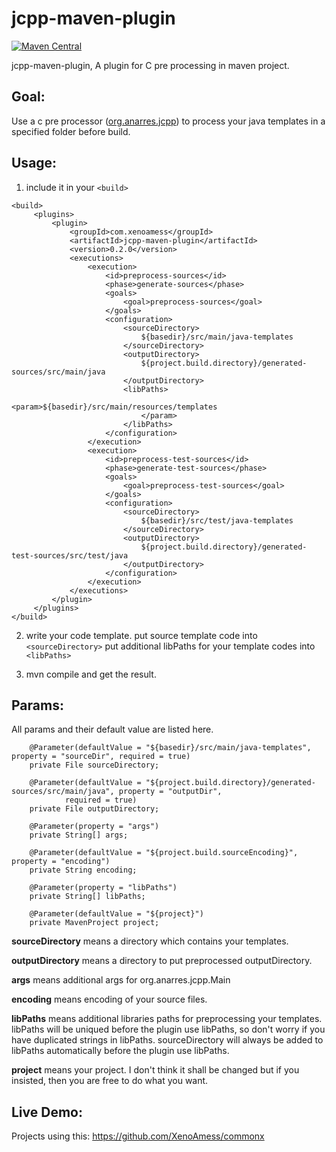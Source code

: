 # jcpp-maven-plugin

[![Maven Central](https://maven-badges.herokuapp.com/maven-central/com.xenoamess/jcpp-maven-plugin/badge.svg)](https://maven-badges.herokuapp.com/maven-central/com.xenoamess/jcpp-maven-plugin)

jcpp-maven-plugin, A plugin for C pre processing in maven project.

## Goal:
Use a c pre processor ([org.anarres.jcpp](https://github.com/shevek/jcpp)) to process your java templates in a specified folder before build.

## Usage:

1. include it in your `<build>`

```pom
<build>
     <plugins>
         <plugin>
             <groupId>com.xenoamess</groupId>
             <artifactId>jcpp-maven-plugin</artifactId>
             <version>0.2.0</version>
             <executions>
                 <execution>
                     <id>preprocess-sources</id>
                     <phase>generate-sources</phase>
                     <goals>
                         <goal>preprocess-sources</goal>
                     </goals>
                     <configuration>
                         <sourceDirectory>
                             ${basedir}/src/main/java-templates
                         </sourceDirectory>
                         <outputDirectory>
                             ${project.build.directory}/generated-sources/src/main/java
                         </outputDirectory>
                         <libPaths>
                             <param>${basedir}/src/main/resources/templates
                             </param>
                         </libPaths>
                     </configuration>
                 </execution>
                 <execution>
                     <id>preprocess-test-sources</id>
                     <phase>generate-test-sources</phase>
                     <goals>
                         <goal>preprocess-test-sources</goal>
                     </goals>
                     <configuration>
                         <sourceDirectory>
                             ${basedir}/src/test/java-templates
                         </sourceDirectory>
                         <outputDirectory>
                             ${project.build.directory}/generated-test-sources/src/test/java
                         </outputDirectory>
                     </configuration>
                 </execution>
             </executions>
         </plugin>
     </plugins>
</build>
```

2. write your code template.
put source template code into `<sourceDirectory>`
put additional libPaths for your template codes into `<libPaths>`

3. mvn compile and get the result.

## Params:

All params and their default value are listed here.
```
    @Parameter(defaultValue = "${basedir}/src/main/java-templates", property = "sourceDir", required = true)
    private File sourceDirectory;

    @Parameter(defaultValue = "${project.build.directory}/generated-sources/src/main/java", property = "outputDir",
            required = true)
    private File outputDirectory;

    @Parameter(property = "args")
    private String[] args;

    @Parameter(defaultValue = "${project.build.sourceEncoding}", property = "encoding")
    private String encoding;

    @Parameter(property = "libPaths")
    private String[] libPaths;
    
    @Parameter(defaultValue = "${project}")
    private MavenProject project;
```

**sourceDirectory** means a directory which contains your templates.

**outputDirectory** means a directory to put preprocessed outputDirectory.

**args** means additional args for org.anarres.jcpp.Main

**encoding** means encoding of your source files.

**libPaths** means additional libraries paths for preprocessing your templates.
libPaths will be uniqued before the plugin use libPaths, so don't worry if you have duplicated strings in libPaths.
sourceDirectory will always be added to libPaths automatically before the plugin use libPaths.

**project** means your project. I don't think it shall be changed but if you insisted, then you are free to do what you want.

## Live Demo:

Projects using this:
https://github.com/XenoAmess/commonx

